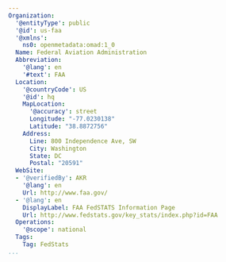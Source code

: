 ```yaml
---
Organization:
  '@entityType': public
  '@id': us-faa
  '@xmlns':
    ns0: openmetadata:omad:1_0
  Name: Federal Aviation Administration
  Abbreviation:
    '@lang': en
    '#text': FAA
  Location:
    '@countryCode': US
    '@id': hq
    MapLocation:
      '@accuracy': street
      Longitude: "-77.0230138"
      Latitude: "38.8872756"
    Address:
      Line: 800 Independence Ave, SW
      City: Washington
      State: DC
      Postal: "20591"
  WebSite:
  - '@verifiedBy': AKR
    '@lang': en
    Url: http://www.faa.gov/
  - '@lang': en
    DisplayLabel: FAA FedSTATS Information Page
    Url: http://www.fedstats.gov/key_stats/index.php?id=FAA
  Operations:
    '@scope': national
  Tags:
    Tag: FedStats
...
```

